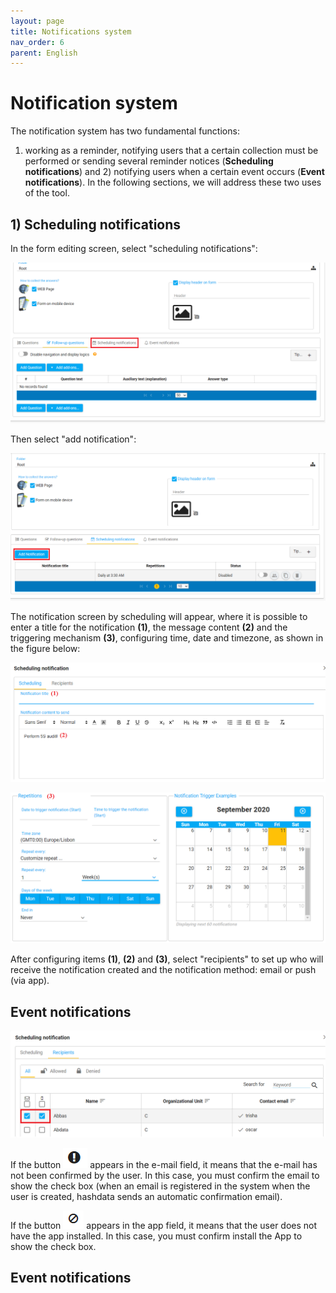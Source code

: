 ```yaml
---
layout: page
title: Notifications system
nav_order: 6
parent: English
---
```

# Notification system

The notification system has two fundamental functions: 
1) working as a reminder, notifying users that a certain 
collection must be performed or sending several reminder 
notices (**Scheduling notifications**) and 2) notifying users 
when a certain event occurs (**Event notifications**). In the 
following sections, we will address these two uses of the 
tool.

## 1) Scheduling notifications

In the form editing screen, select "scheduling notifications":


![notification1](/en/assets/images/notification1.png)

Then select "add notification":

![notification2](/en/assets/images/notification2.png)


The notification screen by scheduling will appear, where 
it is possible to enter a title for the notification **(1)**, the 
message content **(2)** and the triggering mechanism **(3)**, configuring 
time, date and timezone, as shown in the figure below:

![notification3](/en/assets/images/notification3.png)

![notification4](/en/assets/images/notification4.png)


After configuring items **(1)**, **(2)** and **(3)**, select "recipients" 
to set up who will receive the notification created and the 
notification method: email or push (via app).

## Event notifications

![notification5](/en/assets/images/notification5.png)

If the button ![notification6](/en/assets/images/notification6.png) 
appears in the e-mail field, it means that the e-mail has 
not been confirmed by the user. In this case, you must 
confirm the email to show the check box (when an email is 
registered in the system when the user is created, hashdata 
sends an automatic confirmation email).

If the button ![notification7](/en/assets/images/notification7.png)
appears in the app field, it means that the user does 
not have the app installed. In this case, you must 
confirm install the App to show the check box.

## Event notifications


